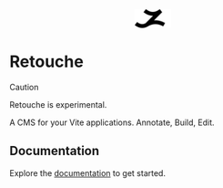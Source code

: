 <p align="center">
  <a href="//zugriff.eu">
    <picture>
      <source media="(prefers-color-scheme: dark)" srcset="./zugriff-light.svg">
      <source media="(prefers-color-scheme: light)" srcset="./zugriff-dark.svg">
      <img src="./zugriff-dark.svg" width="64px" alt="Logo"/>
    </picture>
  </a>
</p>

# Retouche

> [!CAUTION]
> Retouche is experimental.

A CMS for your Vite applications. Annotate, Build, Edit.

## Documentation

Explore the [documentation](https://retouche.zugriff.eu) to get started.
